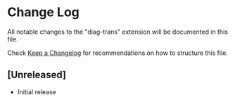 # Change Log

All notable changes to the "diag-trans" extension will be documented in this file.

Check [Keep a Changelog](http://keepachangelog.com/) for recommendations on how to structure this file.

## [Unreleased]

- Initial release